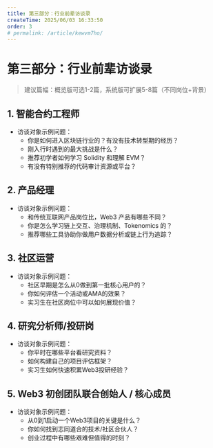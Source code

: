 ```yaml
---
title: 第三部分：行业前辈访谈录
createTime: 2025/06/03 16:33:50
order: 3
# permalink: /article/kewvm7ho/
---
```

# 第三部分：行业前辈访谈录

> 建议篇幅：概览版可选1-2篇，系统版可扩展5-8篇（不同岗位+背景）

## 1. 智能合约工程师
- 访谈对象示例问题：
  - 你是如何进入区块链行业的？有没有技术转型期的经历？
  - 刚入行时遇到的最大挑战是什么？
  - 推荐初学者如何学习 Solidity 和理解 EVM？
  - 有没有特别推荐的代码审计资源或平台？

## 2. 产品经理
- 访谈对象示例问题：
  - 和传统互联网产品岗位比，Web3 产品有哪些不同？
  - 你是怎么学习链上交互、治理机制、Tokenomics 的？
  - 推荐哪些工具协助你做用户数据分析或链上行为追踪？

## 3. 社区运营
- 访谈对象示例问题：
  - 社区早期是怎么从0做到第一批核心用户的？
  - 你如何评估一个活动或AMA的效果？
  - 实习生在社区岗位中可以如何展现价值？

## 4. 研究分析师/投研岗
- 访谈对象示例问题：
  - 你平时在哪些平台看研究资料？
  - 如何构建自己的项目评估框架？
  - 实习生如何快速积累Web3投研经验？

## 5. Web3 初创团队联合创始人 / 核心成员
- 访谈对象示例问题：
  - 从0到1启动一个Web3项目的关键是什么？
  - 你如何找到志同道合的技术/社区合伙人？
  - 创业过程中有哪些艰难但值得的时刻？ 
